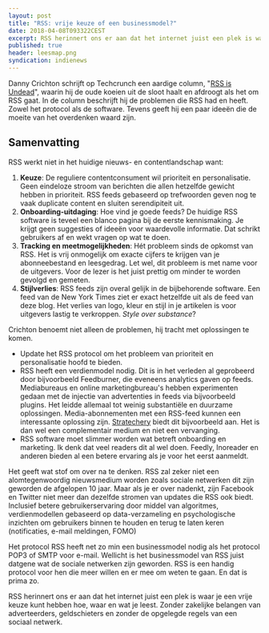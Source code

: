 ```yaml
---
layout: post
title: "RSS: vrije keuze of een businessmodel?"
date: 2018-04-08T093322CEST
excerpt: RSS herinnert ons er aan dat het internet juist een plek is waar je een vrije keuze kunt hebben hoe, waar en wat je leest. Zonder zakelijke belangen van adverteerders, geldschieters en zonder de opgelegde regels van een sociaal netwerk. 
published: true
header: leesmap.png
syndication: indienews
---
```


Danny Crichton schrijft op Techcrunch een aardige column, "[RSS is Undead](https://techcrunch.com/2018/04/07/rss-is-undead/)", waarin hij de oude koeien uit de sloot haalt en afdroogt als het om RSS gaat. In de column beschrijft hij de problemen die RSS had en heeft. Zowel het protocol als de software. Tevens geeft hij een paar ideeën die de moeite van het overdenken waard zijn. 

## Samenvatting
RSS werkt niet in het huidige nieuws- en contentlandschap want:

1. **Keuze**: De reguliere contentconsument wil prioriteit en personalisatie. Geen eindeloze stroom van berichten die allen hetzelfde gewicht hebben in prioriteit. RSS feeds gebaseerd op trefwoorden geven nog te vaak duplicate content en sluiten serendipiteit uit.
2. **Onboarding-uitdaging**: Hoe vind je goede feeds? De huidige RSS software is teveel een blanco pagina bij de eerste kennismaking. Je krijgt geen suggesties of ideeën voor waardevolle informatie. Dat schrikt gebruikers af en wekt vragen op wat te doen.
3. **Tracking en meetmogelijkheden**: Hét probleem sinds de opkomst van RSS. Het is vrij onmogelijk om exacte cijfers te krijgen van je abonneebestand en leesgedrag. Let wel, dit probleem is met name voor de uitgevers. Voor de lezer is het juist prettig om minder te worden gevolgd en gemeten.
4. **Stijlverlies**: RSS feeds zijn overal gelijk in de bijbehorende software. Een feed van de New York Times ziet er exact hetzelfde uit als de feed van deze blog. Het verlies van logo, kleur en stijl in je artikelen is voor uitgevers lastig te verkroppen. *Style over substance*?

Crichton benoemt niet alleen de problemen, hij tracht met oplossingen te komen. 

* Update het RSS protocol om het probleem van prioriteit en personalisatie hoofd te bieden. 
* RSS heeft een verdienmodel nodig. Dit is in het verleden al geprobeerd door bijvoorbeeld Feedburner, die eveneens analytics gaven op feeds. Mediabureaus en online marketingbureau's hebben experimenten gedaan met de injectie van advertenties in feeds via bijvoorbeeld plugins. Het leidde allemaal tot weinig substantiële en duurzame oplossingen. Media-abonnementen met een RSS-feed kunnen een interessante oplossing zijn. [Stratechery](https://stratechery.com/membership/) biedt dit bijvoorbeeld aan. Het is dan wel een complementair medium en niet een vervanging.
* RSS software moet slimmer worden wat betreft onboarding en marketing. Ik denk dat veel readers dit al wel doen. Feedly, Inoreader en anderen bieden al een betere ervaring als je voor het eerst aanmeldt.

Het geeft wat stof om over na te denken. RSS zal zeker niet een alomtegenwoordig nieuwsmedium worden zoals sociale netwerken dit zijn geworden de afgelopen 10 jaar. Maar als je er over nadenkt, zijn Facebook en Twitter niet meer dan dezelfde stromen van updates die RSS ook biedt. Inclusief betere gebruikerservaring door middel van algoritmes, verdienmodellen gebaseerd op data-verzameling en psychologische inzichten om gebruikers binnen te houden en terug te laten keren (notificaties, e-mail meldingen, FOMO)

Het protocol RSS heeft net zo min een businessmodel nodig als het protocol POP3 of SMTP voor e-mail. Wellicht is het businessmodel van RSS juist datgene wat de sociale netwerken zijn geworden. RSS is een handig protocol voor hen die meer willen en er mee om weten te gaan. En dat is prima zo. 

RSS herinnert ons er aan dat het internet juist een plek is waar je een vrije keuze kunt hebben hoe, waar en wat je leest. Zonder zakelijke belangen van adverteerders, geldschieters en zonder de opgelegde regels van een sociaal netwerk. 
